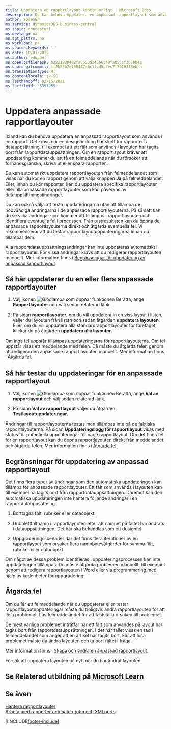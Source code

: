 ```yaml
---
title: Uppdatera en rapportlayout kontinuerligt | Microsoft Docs
description: Du kan behöva uppdatera en anpassad rapportlayout som används i en rapport. Det krävs när en designändring har skett för rapportens datauppsättning, till exempel att ett fält som används i layouten har tagits bort från rapportdatauppsättningen.
author: SorenGP
ms.service: dynamics365-business-central
ms.topic: conceptual
ms.devlang: na
ms.tgt_pltfrm: na
ms.workload: na
ms.search.keywords: ''
ms.date: 10/01/2020
ms.author: edupont
ms.openlocfilehash: b2221929482fa0650d245b63a0fa056cf3b7bb4e
ms.sourcegitcommit: ff2b55b7e790447e0c1fcd5c2ec7f7610338ebaa
ms.translationtype: HT
ms.contentlocale: sv-SE
ms.lasthandoff: 02/15/2021
ms.locfileid: "5391955"
---
```

# <a name="update-custom-report-layouts"></a>Uppdatera anpassade rapportlayouter
Ibland kan du behöva uppdatera en anpassad rapportlayout som används i en rapport. Det krävs när en designändring har skett för rapportens datauppsättning, till exempel att ett fält som används i layouten har tagits bort från rapportdatauppsättningen. Om en rapportlayout kräver att uppdatering kommer du att få ett felmeddelande när du försöker att förhandsgranska, skriva ut eller spara rapporten.  

Du kan automatiskt uppdatera rapportlayouten från felmeddelandet som visas när du kör en rapport genom att välja knappen **Ja** på felmeddelandet. Eller, innan du kör rapporter, kan du uppdatera specifika rapportlayouter eller alla anpassade rapportlayouter som kan påverkas av datauppsättningsändringar.  

Du kan också välja att testa uppdateringarna utan att tillämpa de nödvändiga ändringarna i de anpassade rapportlayouterna. På så sätt kan du se vilka ändringar som kommer att tillämpas i rapportlayouten och identifiera eventuella fel i processen. Från testresultaten kan du öppna de anpassade rapportlayouterna direkt och åtgärda eventuella fel. Vi rekommenderar att du testar rapportlayoutuppdateringarna innan du tillämpar dem.  

Alla rapportdatauppsättningsändringar kan inte uppdateras automatiskt i rapportlayouter. För vissa ändringar krävs att du redigerar rapportlayouten manuellt. Mer information finns i [Begränsningar för uppdatering av anpassad rapportlayout](ui-update-report-layouts.md#UpdateLimitations).  

## <a name="to-update-one-or-more-custom-report-layouts"></a>Så här uppdaterar du en eller flera anpassade rapportlayouter  

1.  Välj ikonen ![Glödlampa som öppnar funktionen Berätta](media/ui-search/search_small.png "Berätta vad du vill göra"), ange **Rapportlayouter** och välj sedan relaterad länk.  

2.  På sidan **rapportlayouter**, om du vill uppdatera in en viss layout i listan, väljer du layouten från listan och sedan åtgärden **uppdatera layouten**. Eller, om du vill uppdatera alla standardrapportlayouter för företaget, klickar du på åtgärden **uppdatera alla layouter**.  

Om inga fel uppstår tillämpas uppdateringarna för rapportlayouterna. Om fel uppstår visas ett meddelande med felen. Då måste du åtgärda felen genom att redigera den anpassade rapportlayouten manuellt. Mer information finns i [Åtgärda fel](ui-update-report-layouts.md#FixErrors).  

## <a name="to-test-custom-report-layout-updates"></a>Så här testar du uppdateringar för en anpassade rapportlayout  

1.  Välj ikonen ![Glödlampa som öppnar funktionen Berätta](media/ui-search/search_small.png "Berätta vad du vill göra"), ange **Val av rapportlayout** och välj sedan relaterad länk.  

2.  På sidan **Val av rapportlayout** väljer du åtgärden **Testlayoutuppdateringar**.  

 Ändringar till rapportlayouterna testas men tillämpas inte på de faktiska rapportlayouterna. På sidan **Uppdateringslogg för rapportlayout** visas med status för potentiella uppdateringar för varje rapportlayout. Om det finns fel för en rapportlayout kan du öppna rapportlayouten direkt från meddelandet och åtgärda felen. Mer information finns i [Åtgärda fel](ui-update-report-layouts.md#FixErrors).  

##  <a name="limitations-of-the-custom-report-layout-update"></a><a name="UpdateLimitations"></a> Begränsningar för uppdatering av anpassad rapportlayout  
 Det finns flera typer av ändringar som den automatiska uppdateringen kan tillämpa för anpassade rapportlayouter. Ett fält som används i layouten kan till exempel ha tagits bort från rapportdatauppsättningen. Däremot kan den automatiska uppdateringen inte hantera följande ändringar i en rapportdatauppsättning.  

1.  Borttagna fält, rubriker eller dataobjekt.  

2.  Dubblettfältnamn i rapportlayouten efter att namnet på fältet har ändrats i datauppsättningen. Det här ska behandlas som ett designfel.  

3.  Uppgraderingsscenarier där det finns flera iterationer av en rapportlayout som orsakar flera namnbytesåtgärder för samma fält, rubriker eller dataobjekt.  

 Om något av dessa problem identifieras i uppdateringsprocessen kan inte uppdateringen tillämpas. Du måste åtgärda problemen manuellt, till exempel genom att redigera rapportlayouten i Word eller via programmering med hjälp av kodenheter för uppgradering.  

##  <a name="fixing-errors"></a><a name="FixErrors"></a> Åtgärda fel  
 Om du får ett felmeddelande när du uppdaterar eller testar rapportlayoutuppdateringar måste du troligtvis ändra rapportlayouten för att lösa problemet. Läs felmeddelandet för att fastställa orsaken till problemet.  

 De mest vanliga problemet inträffar när ett fält som användes på layout har tagits bort från rapportdatauppsättningen. I det här fallet visas en rad i felmeddelandet som anger att en artikel har tagits bort. För att lösa problemet måste du ändra layouten och ta bort fältet i fråga.  

 Mer information finns i [Skapa och ändra en anpassad rapportlayout](ui-how-create-custom-report-layout.md#ModifyCustomLayout).  

Försök att uppdatera layouten på nytt när du har ändrat layouten.  

## <a name="see-related-training-at-microsoft-learn"></a>Se Relaterad utbildning på [Microsoft Learn](/learn/modules/change-documents-dynamics-365-business-central/index)

## <a name="see-also"></a>Se även  
 [Hantera rapportlayouter](ui-manage-report-layouts.md)  
 [Arbeta med rapporter och batch-jobb och XMLports](ui-work-report.md)  


[!INCLUDE[footer-include](includes/footer-banner.md)]